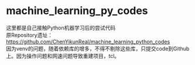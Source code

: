 # machine_learning_py_codes

这里都是自己接触Python机器学习后的尝试代码<br/>
原Repository遗址：<a href="https://github.com/ChenYikunReal/machine_learning_python_codes">https://github.com/ChenYikunReal/machine_learning_python_codes</a><br/>
因为venv的问题，随着依赖库的增多，不得不剔除这些库，只提交code到Github上。因为操作问题和网速问题导致重建项目，tcl。
